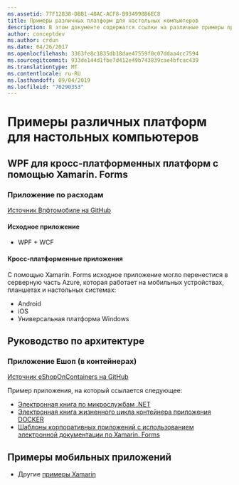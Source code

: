 ```yaml
---
ms.assetid: 77F12838-DBB1-48AC-ACF8-B934998B6EC8
title: Примеры различных платформ для настольных компьютеров
description: В этом документе содержатся ссылки на различные примеры приложений, которые были перенесены для запуска в качестве межплатформенных приложений с помощью Xamarin.
author: conceptdev
ms.author: crdun
ms.date: 04/26/2017
ms.openlocfilehash: 3363fe8c1835db18dae47559f0c07ddaa4cc7594
ms.sourcegitcommit: 933de144d1fbe7d412e49b743839cae4bfcac439
ms.translationtype: MT
ms.contentlocale: ru-RU
ms.lasthandoff: 09/04/2019
ms.locfileid: "70290353"
---
```

# <a name="cross-platform-desktop-samples"></a>Примеры различных платформ для настольных компьютеров

## <a name="wpf-to-cross-platform-with-xamarinforms"></a>WPF для кросс-платформенных платформ с помощью Xamarin. Forms

### <a name="expenses-app"></a>Приложение по расходам

[Источник Впфтомобиле на GitHub](https://github.com/nishanil/WPFToMobile)

#### <a name="original-app"></a>Исходное приложение

* WPF + WCF

#### <a name="cross-platform-apps"></a>Кросс-платформенные приложения

С помощью Xamarin. Forms исходное приложение могло перенестися в серверную часть Azure, которая работает на мобильных устройствах, планшетах и настольных системах:

* Android
* iOS
* Универсальная платформа Windows

## <a name="architecture-guidance"></a>Руководство по архитектуре

### <a name="eshop-on-containers-app"></a>Приложение Ешоп (в контейнерах)

[Источник eShopOnContainers на GitHub](https://github.com/dotnet-architecture/eShopOnContainers)

Пример приложения, на который ссылается следующее:

* [Электронная книга по микрослужбам .NET](https://aka.ms/microservicesebook)
* [Электронная книга жизненного цикла контейнера приложения DOCKER](https://aka.ms/dockerlifecycleebook)
* [Шаблоны корпоративных приложений с использованием электронной документации по Xamarin. Forms](~/xamarin-forms/enterprise-application-patterns/index.md)

## <a name="mobile-app-samples"></a>Примеры мобильных приложений

* Другие [примеры Xamarin](https://docs.microsoft.com/samples/browse/?products=xamarin)
